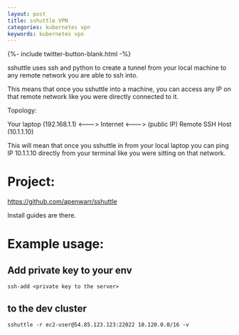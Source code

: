 ```yaml
---
layout: post
title: sshuttle VPN
categories: kubernetes vpn
keywords: kubernetes vpn
---
```

{%- include twitter-button-blank.html -%}

sshuttle uses ssh and python to create a tunnel from your local machine to any
remote network you are able to ssh into.

This means that once you sshuttle into a machine, you can access any IP on that
remote network like you were directly connected to it.

Topology:

Your laptop (192.168.1.1) <---> Internet <---> (public IP) Remote SSH Host (10.1.1.10)

This will mean that once you sshuttle in from your local laptop you can ping IP
10.1.1.10 directly from your terminal like you were sitting on that network.


# Project:

https://github.com/apenwarr/sshuttle

Install guides are there.

# Example usage:

## Add private key to your env
```
ssh-add <private key to the server>
```

## to the dev cluster

```
sshuttle -r ec2-user@54.85.123.123:22022 10.120.0.0/16 -v
```
